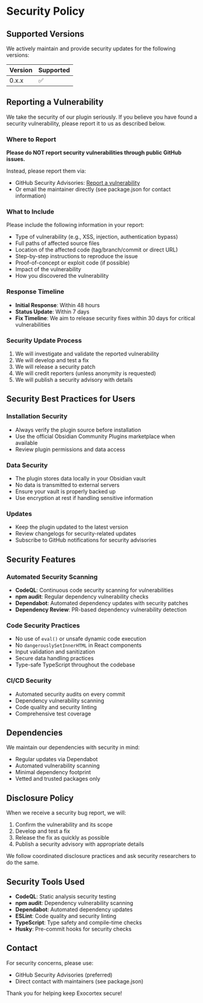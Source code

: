 # Security Policy

## Supported Versions

We actively maintain and provide security updates for the following versions:

| Version | Supported          |
| ------- | ------------------ |
| 0.x.x   | :white_check_mark: |

## Reporting a Vulnerability

We take the security of our plugin seriously. If you believe you have found a security vulnerability, please report it to us as described below.

### Where to Report

**Please do NOT report security vulnerabilities through public GitHub issues.**

Instead, please report them via:
- GitHub Security Advisories: [Report a vulnerability](https://github.com/kitelev/exocortex-obsidian-plugin/security/advisories/new)
- Or email the maintainer directly (see package.json for contact information)

### What to Include

Please include the following information in your report:
- Type of vulnerability (e.g., XSS, injection, authentication bypass)
- Full paths of affected source files
- Location of the affected code (tag/branch/commit or direct URL)
- Step-by-step instructions to reproduce the issue
- Proof-of-concept or exploit code (if possible)
- Impact of the vulnerability
- How you discovered the vulnerability

### Response Timeline

- **Initial Response**: Within 48 hours
- **Status Update**: Within 7 days
- **Fix Timeline**: We aim to release security fixes within 30 days for critical vulnerabilities

### Security Update Process

1. We will investigate and validate the reported vulnerability
2. We will develop and test a fix
3. We will release a security patch
4. We will credit reporters (unless anonymity is requested)
5. We will publish a security advisory with details

## Security Best Practices for Users

### Installation Security
- Always verify the plugin source before installation
- Use the official Obsidian Community Plugins marketplace when available
- Review plugin permissions and data access

### Data Security
- The plugin stores data locally in your Obsidian vault
- No data is transmitted to external servers
- Ensure your vault is properly backed up
- Use encryption at rest if handling sensitive information

### Updates
- Keep the plugin updated to the latest version
- Review changelogs for security-related updates
- Subscribe to GitHub notifications for security advisories

## Security Features

### Automated Security Scanning
- **CodeQL**: Continuous code security scanning for vulnerabilities
- **npm audit**: Regular dependency vulnerability checks
- **Dependabot**: Automated dependency updates with security patches
- **Dependency Review**: PR-based dependency vulnerability detection

### Code Security Practices
- No use of `eval()` or unsafe dynamic code execution
- No `dangerouslySetInnerHTML` in React components
- Input validation and sanitization
- Secure data handling practices
- Type-safe TypeScript throughout the codebase

### CI/CD Security
- Automated security audits on every commit
- Dependency vulnerability scanning
- Code quality and security linting
- Comprehensive test coverage

## Dependencies

We maintain our dependencies with security in mind:
- Regular updates via Dependabot
- Automated vulnerability scanning
- Minimal dependency footprint
- Vetted and trusted packages only

## Disclosure Policy

When we receive a security bug report, we will:
1. Confirm the vulnerability and its scope
2. Develop and test a fix
3. Release the fix as quickly as possible
4. Publish a security advisory with appropriate details

We follow coordinated disclosure practices and ask security researchers to do the same.

## Security Tools Used

- **CodeQL**: Static analysis security testing
- **npm audit**: Dependency vulnerability scanning
- **Dependabot**: Automated dependency updates
- **ESLint**: Code quality and security linting
- **TypeScript**: Type safety and compile-time checks
- **Husky**: Pre-commit hooks for security checks

## Contact

For security concerns, please use:
- GitHub Security Advisories (preferred)
- Direct contact with maintainers (see package.json)

Thank you for helping keep Exocortex secure!
